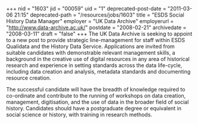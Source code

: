 +++
nid = "1603"
jid = "00059"
uid = "1"
deprecated-post-date = "2011-03-06 21:15"
deprecated-path = "/resources/jobs/1603"
title = "ESDS Social History Data Manager"
employer = "UK Data Archive"
employerurl = "http://www.data-archive.ac.uk/"
postdate = "2008-02-21"
archivedate = "2008-03-11"
draft = "false"
+++
The UK Data Archive is seeking to appoint to a new post to provide
strategic line-management for staff within ESDS Qualidata and the
History Data Service. Applications are invited from suitable candidates
with demonstrable relevant management skills, a background in the
creative use of digital resources in any area of historical research and
experience in setting standards across the data life-cycle, including
data creation and analysis, metadata standards and documenting resource
creation.
  
The successful candidate will have the breadth of knowledge required to
co-ordinate and contribute to the running of workshops on data creation,
management, digitisation, and the use of data in the broader field of
social history. Candidates should have a postgraduate degree or
equivalent in social science or history, with training in research
methods.

